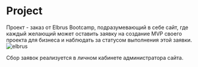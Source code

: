 # Project
Проект - заказ от Elbrus Bootcamp, подразумевающий в себе сайт, где каждый желающий может оставить заявку на cоздание MVP своего проекта для бизнеса и наблюдать за статусом выполнения этой заявки.
![elbrus](https://user-images.githubusercontent.com/77483722/134642686-ef15aa2e-9709-4de1-acc5-2166d832bce8.gif)

Сбор заявок реализуется в личном кабинете администратора сайта.
